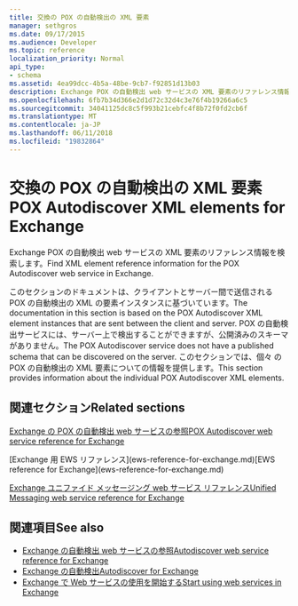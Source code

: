 ```yaml
---
title: 交換の POX の自動検出の XML 要素
manager: sethgros
ms.date: 09/17/2015
ms.audience: Developer
ms.topic: reference
localization_priority: Normal
api_type:
- schema
ms.assetid: 4ea99dcc-4b5a-48be-9cb7-f92851d13b03
description: Exchange POX の自動検出 web サービスの XML 要素のリファレンス情報を検索します。
ms.openlocfilehash: 6fb7b34d366e2d1d72c32d4c3e76f4b19266a6c5
ms.sourcegitcommit: 34041125dc8c5f993b21cebfc4f8b72f0fd2cb6f
ms.translationtype: MT
ms.contentlocale: ja-JP
ms.lasthandoff: 06/11/2018
ms.locfileid: "19832864"
---
```

# <a name="pox-autodiscover-xml-elements-for-exchange"></a><span data-ttu-id="dc276-103">交換の POX の自動検出の XML 要素</span><span class="sxs-lookup"><span data-stu-id="dc276-103">POX Autodiscover XML elements for Exchange</span></span>

<span data-ttu-id="dc276-104">Exchange POX の自動検出 web サービスの XML 要素のリファレンス情報を検索します。</span><span class="sxs-lookup"><span data-stu-id="dc276-104">Find XML element reference information for the POX Autodiscover web service in Exchange.</span></span>
  
<span data-ttu-id="dc276-105">このセクションのドキュメントは、クライアントとサーバー間で送信される POX の自動検出の XML の要素インスタンスに基づいています。</span><span class="sxs-lookup"><span data-stu-id="dc276-105">The documentation in this section is based on the POX Autodiscover XML element instances that are sent between the client and server.</span></span> <span data-ttu-id="dc276-106">POX の自動検出サービスには、サーバー上で検出することができますが、公開済みのスキーマがありません。</span><span class="sxs-lookup"><span data-stu-id="dc276-106">The POX Autodiscover service does not have a published schema that can be discovered on the server.</span></span> <span data-ttu-id="dc276-107">このセクションでは、個々 の POX の自動検出の XML 要素についての情報を提供します。</span><span class="sxs-lookup"><span data-stu-id="dc276-107">This section provides information about the individual POX Autodiscover XML elements.</span></span>
  
## <a name="related-sections"></a><span data-ttu-id="dc276-108">関連セクション</span><span class="sxs-lookup"><span data-stu-id="dc276-108">Related sections</span></span>
<span data-ttu-id="dc276-109"><a name="bk_RelatedSections"> </a></span><span class="sxs-lookup"><span data-stu-id="dc276-109"></span></span>

[<span data-ttu-id="dc276-110">Exchange の POX の自動検出 web サービスの参照</span><span class="sxs-lookup"><span data-stu-id="dc276-110">POX Autodiscover web service reference for Exchange</span></span>](pox-autodiscover-web-service-reference-for-exchange.md)
  
<span data-ttu-id="dc276-111">
  [Exchange 用 EWS リファレンス](ews-reference-for-exchange.md)</span><span class="sxs-lookup"><span data-stu-id="dc276-111">[EWS reference for Exchange](ews-reference-for-exchange.md)</span></span>
  
[<span data-ttu-id="dc276-112">Exchange ユニファイド メッセージング web サービス リファレンス</span><span class="sxs-lookup"><span data-stu-id="dc276-112">Unified Messaging web service reference for Exchange</span></span>](unified-messaging-web-service-reference-for-exchange.md)
  
## <a name="see-also"></a><span data-ttu-id="dc276-113">関連項目</span><span class="sxs-lookup"><span data-stu-id="dc276-113">See also</span></span>

- [<span data-ttu-id="dc276-114">Exchange の自動検出 web サービスの参照</span><span class="sxs-lookup"><span data-stu-id="dc276-114">Autodiscover web service reference for Exchange</span></span>](autodiscover-web-service-reference-for-exchange.md)
- [<span data-ttu-id="dc276-115">Exchange の自動検出</span><span class="sxs-lookup"><span data-stu-id="dc276-115">Autodiscover for Exchange</span></span>](../exchange-web-services/autodiscover-for-exchange.md)
- [<span data-ttu-id="dc276-116">Exchange で Web サービスの使用を開始する</span><span class="sxs-lookup"><span data-stu-id="dc276-116">Start using web services in Exchange</span></span>](../exchange-web-services/start-using-web-services-in-exchange.md)
    

